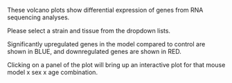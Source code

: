 These volcano plots show differential expression of genes from RNA sequencing analyses. 

Please select a strain and tissue from the dropdown lists. 

Significantly upregulated genes in the model compared to control are shown in <span class = "blue">BLUE</span>, and downregulated genes are shown in <span class = "red">RED</span>.

Clicking on a panel of the plot will bring up an interactive plot for that mouse model x sex x age combination.
